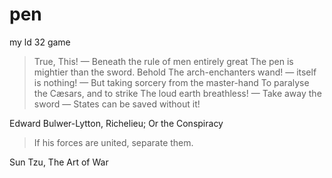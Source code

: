 # pen
my ld 32 game

>True, This! —
>Beneath the rule of men entirely great
>The pen is mightier than the sword. Behold
>The arch-enchanters wand! — itself is nothing! —
>But taking sorcery from the master-hand
>To paralyse the Cæsars, and to strike
>The loud earth breathless! — Take away the sword —
>States can be saved without it!

Edward Bulwer-Lytton, Richelieu; Or the Conspiracy

>If his forces are united, separate them.

Sun Tzu, The Art of War 


